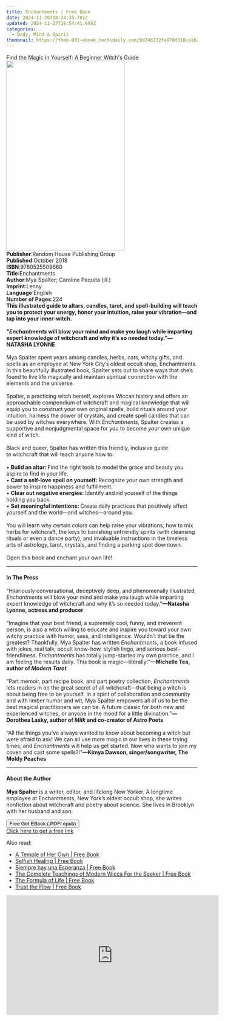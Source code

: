 ```yaml
---
title: Enchantments | Free Book
date: 2024-11-26T18:24:35.701Z
updated: 2024-11-27T16:54:41.695Z
categories:
  - Body, Mind & Spirit
thumbnail: https://thmb-001-ebook.techidaily.com/0d24b232fe070d318ca1b281bde1688de142dfe90aa484adc07b667c6e188b40.jpg
---
```

<main id="book-container">
  <div class="flex flex-col">
    <div class="book-brief flex-1 py-6 px-4 sm:p-6 md:py-10 md:px-8">
      <!-- brief-->
      <div class="book-brief-main">
        Find the Magic in Yourself: A Beginner Witch's Guide
      </div>
    </div>
    <div
      class="book-meta-info flex-1 grid gap-4 col-start-1 col-end-3 row-start-1 sm:mb-6 sm:grid-cols-4 lg:gap-6 lg:col-start-2 lg:row-end-6 lg:row-span-6 lg:mb-0"
    >
      <div
        class="book-meta-info-left place-content-center mt-4 p-4 text-sm leading-6 col-start-2 col-span-2 dark:text-slate-400"
      >
        <img
          class="w-full h-500 object-cover rounded-lg sm:h-255 sm:col-span-2 lg:col-span-full"
          src="https://img-001-ebook.techidaily.com/b4e0e9d083f9a2cfa4b9a0457ef8fdd87d1a6c0343bd53975b9f33b25a41d95d.jpg"
          alt=""
          width="312"
          height="500"
        />
      </div>
      <div
        class="book-meta-info-right mt-2 col-start-1 row-start-2 col-span-3 self-center"
      >
        <!-- meta data  -->
        <div class="flex flex-col px-4 md:px-8">
          <div class="flex-1">
            <strong>Publisher</strong>:<span class="px-2"
              >Random House Publishing Group</span
            >
          </div>
          <div class="flex-1">
            <strong>Published</strong>:<span class="px-2">October 2018</span>
          </div>
          <div class="flex-1">
            <strong>ISBN</strong>:<span class="px-2">9780525509660</span>
          </div>
          <div class="flex-1">
            <strong>Title</strong>:<span class="px-2">Enchantments</span>
          </div>
          <div class="flex-1">
            <strong>Author</strong>:<span class="px-2"
              >Mya Spalter; Caroline Paquita (ill.)</span
            >
          </div>
          <div class="flex-1">
            <strong>Imprint</strong>:<span class="px-2">Lenny</span>
          </div>
          <div class="flex-1">
            <strong>Language</strong>:<span class="px-2">English</span>
          </div>
          <div class="flex-1">
            <strong>Number of Pages</strong>:<span class="px-2">224</span>
          </div>
        </div>
      </div>
    </div>
    <div class="book-description flex-1 py-6 px-4 sm:p-6 md:py-10 md:px-8">
      <div class="book-description-main">
        <div accordion-content="" id="description">
          <b
            >This illustrated guide to altars, candles, tarot, and
            spell-building will teach you to protect your energy, honor your
            intuition, raise your vibration—and tap into your inner-witch.&nbsp; </b
          ><br />&nbsp;<br /><b
            >“<i>Enchantments</i> will blow your mind and make you laugh while
            imparting expert knowledge of&nbsp;witchcraft&nbsp;and why it’s so
            needed today.”—NATASHA LYONNE</b
          ><br /><br />Mya Spalter spent years among candles, herbs,
          cats,&nbsp;witchy gifts,&nbsp;and spells as an employee at New York
          City’s oldest occult shop, Enchantments. In this beautifully
          illustrated book, Spalter sets out to share ways that she’s found to
          live life magically and maintain spiritual connection with the
          elements and the universe.&nbsp;<br />&nbsp;<br />Spalter, a
          practicing&nbsp;witch&nbsp;herself, explores&nbsp;Wiccan&nbsp;history
          and offers an approachable compendium of&nbsp;witchcraft&nbsp;and
          magical knowledge that will equip you to construct your own original
          spells, build rituals around your intuition,&nbsp;harness the power of
          crystals, and create spell candles that can be used
          by&nbsp;witches&nbsp;everywhere. With <i>Enchantments, </i>Spalter
          creates a supportive and nonjudgmental space for you to become
          <i>your own </i>unique kind of&nbsp;witch.<br />&nbsp;<br />Black and
          queer, Spalter has written this friendly, inclusive guide
          to&nbsp;witchcraft&nbsp;that will teach anyone how to:&nbsp;<br />&nbsp;<br />•
          <b>Build an altar: </b>Find the right tools to model the grace and
          beauty you aspire to find in your life.&nbsp;<br />•
          <b>Cast a self-love spell on yourself: </b>Recognize your own strength
          and power to inspire happiness and fulfillment.&nbsp;<br />•
          <b>Clear out negative energies: </b>Identify and rid yourself of the
          things holding you back.&nbsp;<br />•
          <b>Set meaningful intentions: </b>Create daily practices that
          positively affect yourself and the world—and&nbsp;witches—around
          you.&nbsp;<br />&nbsp;<br />You will learn&nbsp;why&nbsp;certain
          colors can help raise your vibrations,&nbsp;how to mix herbs for
          witchcraft, the keys to banishing unfriendly spirits (with cleansing
          rituals or even a dance party), and invaluable instructions in the
          timeless arts of astrology,&nbsp;tarot, crystals, and finding a
          parking spot downtown.&nbsp;<br />&nbsp;<br />Open this book and
          enchant your own life!
        </div>
        <div class="accordion-fader"></div>
      </div>
    </div>
    <div class="book-excerpts flex-1 py-6 px-4 sm:p-6 md:py-10 md:px-8">
      <!-- excerpts-->
      <div class="book-excerpts-main">
        <hr />
        <h4 class="placeholder placeholder-heading">
          <span>In The Press</span>
        </h4>
        <p>
          “Hilariously conversational, deceptively deep, and phenomenally
          illustrated, <i>Enchantments </i>will blow your mind and make you
          laugh while imparting expert knowledge of witchcraft and why it’s so
          needed today.”<b>—Natasha Lyonne, actress and producer</b><br />
          <b>&nbsp;</b><br />
          “Imagine that your best friend, a supremely cool, funny, and
          irreverent person, is also a witch willing to educate and inspire you
          toward your own witchy practice with humor, sass, and intelligence.
          Wouldn’t that be the greatest? Thankfully, Mya Spalter has written
          <i>Enchantments, </i>a book infused with jokes, real talk, occult
          know-how, stylish lingo, and serious best-friendliness.
          <i>Enchantments</i> has totally jump-started my own practice, and I am
          feeling the results daily. This book is magic—literally!”<b
            >—Michelle Tea, author of <i>Modern Tarot</i></b
          ><br />
          &nbsp;<br />
          “Part memoir, part recipe book, and part poetry collection,
          <i>Enchantments </i>lets readers in on the great secret of all
          witchcraft—that being a witch is about being free to be yourself. In a
          spirit of collaboration and community and with limber humor and wit,
          Mya Spalter empowers all of us to be the best magical practitioners we
          can be. A future classic for both new and experienced witches, or
          anyone in the mood for a little divination.”<b
            >—Dorothea Lasky, author of <i>Milk</i> and co-creator of Astro
            Poets</b
          ><br />
          &nbsp;<br />
          “All the things you’ve always wanted to know about becoming a witch
          but were afraid to ask! We can all use more magic in our lives in
          these trying times, and <i>Enchantments</i> will help us get started.
          Now who wants to join my coven and cast some spells?!”<b
            >—Kimya Dawson, singer/songwriter, The Moldy Peaches</b
          >
        </p>
      </div>
    </div>
    <div class="book-about-author flex-1 py-6 px-4 sm:p-6 md:py-10 md:px-8">
      <!-- about author-->
      <div class="book-main-author-main">
        <hr />
        <h4 class="placeholder placeholder-heading">
          <span>About the Author</span>
        </h4>
        <p>
          <b>Mya Spalter</b> is a writer, editor, and lifelong New Yorker. A
          longtime employee at Enchantments, New York’s oldest occult shop, she
          writes nonfiction about witchcraft and poetry about science. She lives
          in Brooklyn with her husband and son.
        </p>
      </div>
    </div>
    <div class="book-free-get flex-1 py-6 px-4 sm:p-6 md:py-10 md:px-8">
      <button
        id="btn-free-get"
        class="bg-blue-500 hover:bg-blue-700 text-white font-bold py-2 px-4 rounded"
      >
        Free Get EBook (.PDF/.epub)
      </button>
      <div id="countdown-display" class="px-2 text-lg mt-2"></div>
      <a
        id="free-link"
        class="hidden bg-blue-500 hover:bg-blue-700 text-white font-bold py-2 px-4 rounded"
        href="https://www.ebooks.com/en-us/book/95937128/enchantments/mya-spalter/"
        target="_blank"
        >Click here to get a free link</a
      >
    </div>
    <script>
      let countdownTime = 0;
      let countdownInterval = null;
      document
        .getElementById('btn-free-get')
        .addEventListener('click', startCountdown);
      function startCountdown() {
        countdownTime = new Date().getTime() + 60000 * 3;
        countdownInterval = setInterval(updateCountdown, 1000);
        document.getElementById('btn-free-get').disabled = true;
        document
          .getElementById('btn-free-get')
          .classList.add('bg-gray-500', 'cursor-not-allowed');
      }
      function updateCountdown() {
        let currentTime = new Date().getTime();
        let timeLeft = countdownTime - currentTime;
        let secondsLeft = Math.floor(timeLeft / 1000);
        document.getElementById('countdown-display').innerHTML =
          `Remaining time: ${secondsLeft} seconds.`;
        if (secondsLeft <= 0) {
          clearInterval(countdownInterval);
          document.getElementById('btn-free-get').classList.add('hidden');
          document.getElementById('free-link').classList.remove('hidden');
          document.getElementById('countdown-display').innerHTML = '';
        }
      }
    </script>
  </div>
</main>

<ins class="adsbygoogle"
      style="display:block"
      data-ad-client="ca-pub-7571918770474297"
      data-ad-slot="8358498916"
      data-ad-format="auto"
      data-full-width-responsive="true"></ins>
    

<span class="atpl-alsoreadstyle">Also read:</span>
<div><ul>
<li><a href="https://novels-ebooks.techidaily.com/211383522-9798990940215-a-temple-of-her-own/"><u>A Temple of Her Own | Free Book</u></a></li>
<li><a href="https://novels-ebooks.techidaily.com/211383487-9798330236978-selfish-healing/"><u>Selfish Healing | Free Book</u></a></li>
<li><a href="https://novels-ebooks.techidaily.com/211383507-9798330237708-siempre-hay-una-esperanza/"><u>Siempre hay una Esperanza | Free Book</u></a></li>
<li><a href="https://novels-ebooks.techidaily.com/211383492-9780645738636-the-complete-teachings-of-modern-wicca-for-the-seeker/"><u>The Complete Teachings of Modern Wicca For the Seeker | Free Book</u></a></li>
<li><a href="https://novels-ebooks.techidaily.com/211383509-9781763508316-the-formula-of-life/"><u>The Formula of Life | Free Book</u></a></li>
<li><a href="https://novels-ebooks.techidaily.com/211383486-9781088173145-trust-the-flow/"><u>Trust the Flow | Free Book</u></a></li>
</ul></div>

<!-- affiliate ads begin -->
<iframe width="560" height="315" src="https://www.youtube.com/embed/_1g4U13PBk0?si=xJLJtlc4hKBTBH8M&autoplay=1" title="YouTube video player" frameborder="0" allow="accelerometer; autoplay; clipboard-write; encrypted-media; gyroscope; picture-in-picture; web-share" referrerpolicy="strict-origin-when-cross-origin" allowfullscreen></iframe>
<!-- affiliate ads end -->

